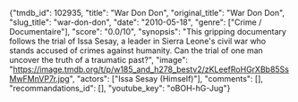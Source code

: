 {"tmdb_id": 102935, "title": "War Don Don", "original_title": "War Don Don", "slug_title": "war-don-don", "date": "2010-05-18", "genre": ["Crime / Documentaire"], "score": "0.0/10", "synopsis": "This gripping documentary follows the trial of Issa Sesay, a leader in Sierra Leone's civil war who stands accused of crimes against humanity. Can the trial of one man uncover the truth of a traumatic past?", "image": "https://image.tmdb.org/t/p/w185_and_h278_bestv2/zKLeefRoHGrXBb85SsMwFMnVP7r.jpg", "actors": ["Issa Sesay (Himself)"], "comments": [], "recommandations_id": [], "youtube_key": "oBOH-hG-Jug"}